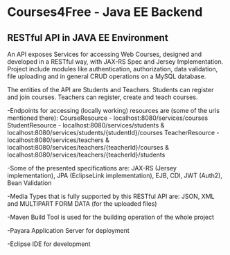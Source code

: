 # Courses4Free - Java EE Backend
RESTful API in JAVA EE Environment                                                                                
----------------------------------------------------------
An API exposes Services for accessing Web Courses, designed and developed in a RESTful way, with JAX-RS Spec and Jersey Implementation. Project include modules like authentication, authorization, data validation, file uploading and in general CRUD operations on a MySQL database.

The entities of the API are Students and Teachers. Students can register and join courses. Teachers can register, create and teach courses. 

-Endpoints for accessing (locally working) resources are (some of the uris mentioned there):
 CourseResource - localhost:8080/services/courses
 StudentResource - localhost:8080/services/students & localhost:8080/services/students/{studentId}/courses
 TeacherResource - localhost:8080/services/teachers & localhost:8080/services/teachers/{teacherId}/courses
 & localhost:8080/services/teachers/{teacherId}/students

-Some of the presented specifications are:
JAX-RS (Jersey implementation), JPA (EclipseLink implementation), EJB, CDI, JWT (Auth2), Bean Validation 

-Media Types that is fully supported by this RESTful API are:
JSON, XML and MULTIPART FORM DATA (for the uploaded files)

-Maven Build Tool is used for the building operation of the whole project

-Payara Application Server for deployment

-Eclipse IDE for development
